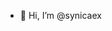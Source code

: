 - 👋 Hi, I’m @synicaex
<!---
synicaex/synicaex is a ✨ special ✨ repository because its `README.md` (this file) appears on your GitHub profile.
You can click the Preview link to take a look at your changes.
--->
